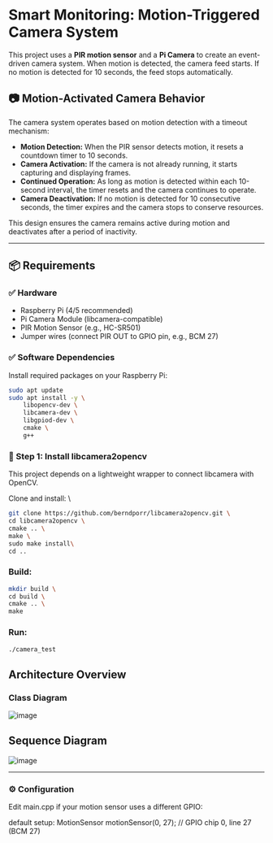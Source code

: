 # Smart Monitoring: Motion-Triggered Camera System

This project uses a **PIR motion sensor** and a **Pi Camera** to create an event-driven camera system. When motion is detected, the camera feed starts. If no motion is detected for 10 seconds, the feed stops automatically.

## 📷 Motion-Activated Camera Behavior

The camera system operates based on motion detection with a timeout mechanism:

- **Motion Detection:** When the PIR sensor detects motion, it resets a countdown timer to 10 seconds.
- **Camera Activation:** If the camera is not already running, it starts capturing and displaying frames.
- **Continued Operation:** As long as motion is detected within each 10-second interval, the timer resets and the camera continues to operate.
- **Camera Deactivation:** If no motion is detected for 10 consecutive seconds, the timer expires and the camera stops to conserve resources.

This design ensures the camera remains active during motion and deactivates after a period of inactivity.

---
## 📦 Requirements

### ✅ Hardware
- Raspberry Pi (4/5 recommended)
- Pi Camera Module (libcamera-compatible)
- PIR Motion Sensor (e.g., HC-SR501)
- Jumper wires (connect PIR OUT to GPIO pin, e.g., BCM 27)

### ✅ Software Dependencies

Install required packages on your Raspberry Pi:

```bash
sudo apt update
sudo apt install -y \
    libopencv-dev \
    libcamera-dev \
    libgpiod-dev \
    cmake \
    g++
```

### 🔧 Step 1: Install libcamera2opencv
This project depends on a lightweight wrapper to connect libcamera with OpenCV.

Clone and install: \
```bash
git clone https://github.com/berndporr/libcamera2opencv.git \
cd libcamera2opencv \
cmake .. \
make \
sudo make install\
cd ..
```
### Build:
```bash
mkdir build \
cd build \
cmake .. \
make 
```
### Run:
```bash
./camera_test
```
## Architecture Overview
### Class Diagram
![image](https://github.com/user-attachments/assets/32ffcc09-2ed3-4f64-9065-1c22a97cd77c)

## Sequence Diagram
![image](https://github.com/user-attachments/assets/ce993f18-9fa9-4523-b96a-2c989dd15bc5)

---
### ⚙️ Configuration
Edit main.cpp if your motion sensor uses a different GPIO:

default setup: MotionSensor motionSensor(0, 27); // GPIO chip 0, line 27 (BCM 27)
